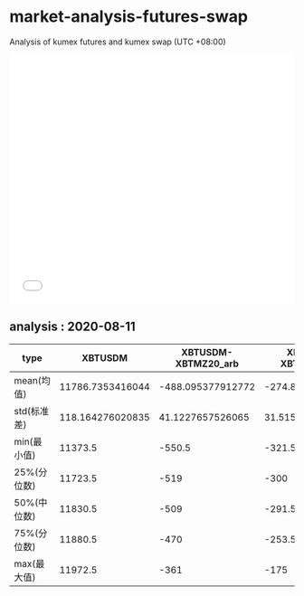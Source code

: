 # market-analysis-futures-swap
Analysis of kumex futures and kumex swap (UTC +08:00)

<iframe width="100%" height="440" src="./data.html" frameborder="no" border="0" scrolling="no"></iframe>

## analysis : 2020-08-11

type|XBTUSDM|XBTUSDM-XBTMZ20_arb|XBTUSDM-XBTMU20_arb|
---|---|---|---
mean(均值) | 11786.7353416044 | -488.095377912772 | -274.832800475996
std(标准差) | 118.164276020835 | 41.1227657526065 | 31.5152355550229
min(最小值) | 11373.5 | -550.5 | -321.5
25%(分位数) | 11723.5 | -519 | -300
50%(中位数) | 11830.5 | -509 | -291.5
75%(分位数) | 11880.5 | -470 | -253.5
max(最大值) | 11972.5 | -361 | -175
